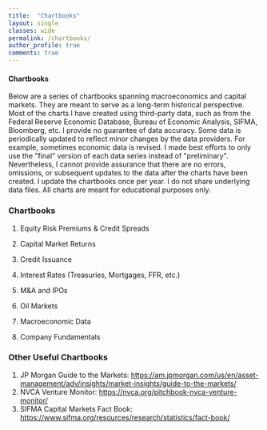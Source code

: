 ```yaml
---
title:  "Chartbooks"
layout: single
classes: wide
permalink: /chartbooks/
author_profile: true
comments: true
---
```

#### Chartbooks
Below are a series of chartbooks spanning macroeconomics and capital markets. They are meant to serve as a long-term historical perspective. Most of the charts I have created using third-party data, such as from the Federal Reserve Economic Database, Bureau of Economic Analysis, SIFMA, Bloomberg, etc. I provide no guarantee of data accuracy. Some data is periodically updated to reflect minor changes by the data providers. For example, sometimes economic data is revised. I made best efforts to only use the "final" version of each data series instead of "preliminary". Nevertheless, I cannot provide assurance that there are no errors, omissions, or subsequent updates to the data after the charts have been created. I update the chartbooks once per year. I do not share underlying data files. All charts are meant for educational purposes only.

### Chartbooks
1. Equity Risk Premiums & Credit Spreads
<object data="../assets/ERP and Credit Spreads.pdf" width="1000" height="1000" type='application/pdf'></object>

2. Capital Market Returns
3. Credit Issuance
4. Interest Rates (Treasuries, Mortgages, FFR, etc.)
5. M&A and IPOs
6. Oil Markets
7. Macroeconomic Data
8. Company Fundamentals

### Other Useful Chartbooks
1. JP Morgan Guide to the Markets: https://am.jpmorgan.com/us/en/asset-management/adv/insights/market-insights/guide-to-the-markets/
2. NVCA Venture Monitor: https://nvca.org/pitchbook-nvca-venture-monitor/
3. SIFMA Capital Markets Fact Book: https://www.sifma.org/resources/research/statistics/fact-book/
